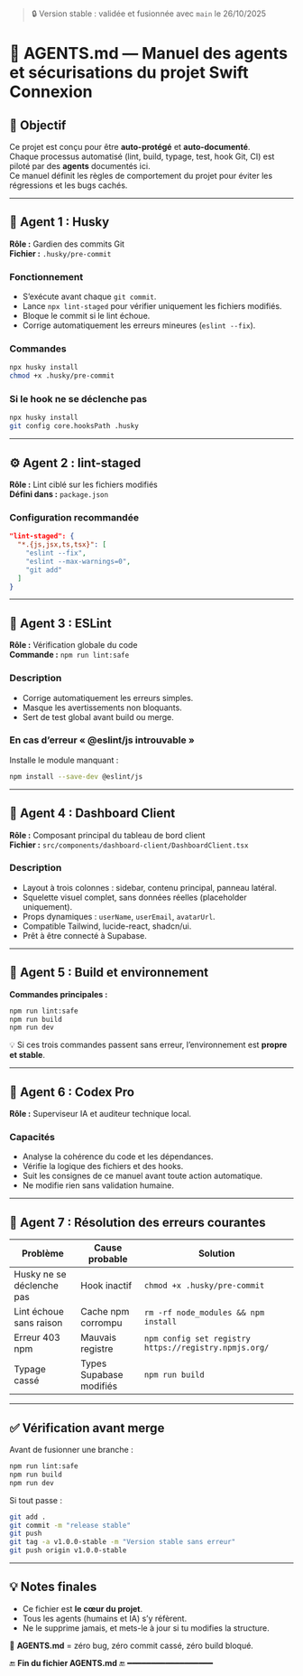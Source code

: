 > 🔒 Version stable : validée et fusionnée avec `main` le 26/10/2025

# 🤖 AGENTS.md — Manuel des agents et sécurisations du projet Swift Connexion

## 🧭 Objectif
Ce projet est conçu pour être **auto-protégé** et **auto-documenté**.  
Chaque processus automatisé (lint, build, typage, test, hook Git, CI) est piloté par des **agents** documentés ici.  
Ce manuel définit les règles de comportement du projet pour éviter les régressions et les bugs cachés.

---

## 🧩 Agent 1 : Husky
**Rôle :** Gardien des commits Git  
**Fichier :** `.husky/pre-commit`

### Fonctionnement
- S’exécute avant chaque `git commit`.  
- Lance `npx lint-staged` pour vérifier uniquement les fichiers modifiés.  
- Bloque le commit si le lint échoue.  
- Corrige automatiquement les erreurs mineures (`eslint --fix`).

### Commandes
```bash
npx husky install
chmod +x .husky/pre-commit
```

### Si le hook ne se déclenche pas
```bash
npx husky install
git config core.hooksPath .husky
```

---

## ⚙️ Agent 2 : lint-staged
**Rôle :** Lint ciblé sur les fichiers modifiés  
**Défini dans :** `package.json`

### Configuration recommandée
```json
"lint-staged": {
  "*.{js,jsx,ts,tsx}": [
    "eslint --fix",
    "eslint --max-warnings=0",
    "git add"
  ]
}
```

---

## 🧠 Agent 3 : ESLint
**Rôle :** Vérification globale du code  
**Commande :** `npm run lint:safe`

### Description
- Corrige automatiquement les erreurs simples.  
- Masque les avertissements non bloquants.  
- Sert de test global avant build ou merge.

### En cas d’erreur « @eslint/js introuvable »
Installe le module manquant :
```bash
npm install --save-dev @eslint/js
```

---

## 🧩 Agent 4 : Dashboard Client
**Rôle :** Composant principal du tableau de bord client  
**Fichier :** `src/components/dashboard-client/DashboardClient.tsx`

### Description
- Layout à trois colonnes : sidebar, contenu principal, panneau latéral.  
- Squelette visuel complet, sans données réelles (placeholder uniquement).  
- Props dynamiques : `userName`, `userEmail`, `avatarUrl`.  
- Compatible Tailwind, lucide-react, shadcn/ui.  
- Prêt à être connecté à Supabase.

---

## 🚀 Agent 5 : Build et environnement
**Commandes principales :**
```bash
npm run lint:safe
npm run build
npm run dev
```

💡 Si ces trois commandes passent sans erreur, l’environnement est **propre et stable**.

---

## 🧩 Agent 6 : Codex Pro
**Rôle :** Superviseur IA et auditeur technique local.

### Capacités
- Analyse la cohérence du code et les dépendances.  
- Vérifie la logique des fichiers et des hooks.  
- Suit les consignes de ce manuel avant toute action automatique.  
- Ne modifie rien sans validation humaine.

---

## 🧱 Agent 7 : Résolution des erreurs courantes

| Problème | Cause probable | Solution |
|-----------|----------------|-----------|
| Husky ne se déclenche pas | Hook inactif | `chmod +x .husky/pre-commit` |
| Lint échoue sans raison | Cache npm corrompu | `rm -rf node_modules && npm install` |
| Erreur 403 npm | Mauvais registre | `npm config set registry https://registry.npmjs.org/` |
| Typage cassé | Types Supabase modifiés | `npm run build` |

---

## ✅ Vérification avant merge
Avant de fusionner une branche :
```bash
npm run lint:safe
npm run build
npm run dev
```
Si tout passe :
```bash
git add .
git commit -m "release stable"
git push
git tag -a v1.0.0-stable -m "Version stable sans erreur"
git push origin v1.0.0-stable
```

---

## 💡 Notes finales
- Ce fichier est **le cœur du projet**.  
- Tous les agents (humains et IA) s’y réfèrent.  
- Ne le supprime jamais, et mets-le à jour si tu modifies la structure.

📘 **AGENTS.md** = zéro bug, zéro commit cassé, zéro build bloqué.

🔚 **Fin du fichier AGENTS.md** 🔚
━━━━━━━━━━━━━━━━━━
